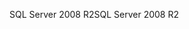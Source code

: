 <span data-ttu-id="54132-101">SQL Server 2008 R2</span><span class="sxs-lookup"><span data-stu-id="54132-101">SQL Server 2008 R2</span></span>